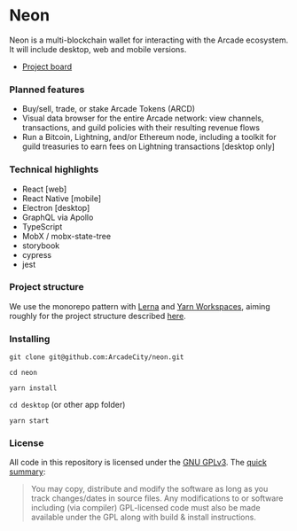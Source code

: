 # Neon

Neon is a multi-blockchain wallet for interacting with the Arcade ecosystem. It will include desktop, web and mobile versions.

* [Project board](https://github.com/ArcadeCity/neon/projects/1)

### Planned features

* Buy/sell, trade, or stake Arcade Tokens (ARCD)
* Visual data browser for the entire Arcade network: view channels, transactions, and guild policies with their resulting revenue flows
* Run a Bitcoin, Lightning, and/or Ethereum node, including a toolkit for guild treasuries to earn fees on Lightning transactions [desktop only]

### Technical highlights

* React [web]
* React Native [mobile]
* Electron [desktop]
* GraphQL via Apollo
* TypeScript
* MobX / mobx-state-tree
* storybook
* cypress
* jest

### Project structure

We use the monorepo pattern with [Lerna](https://github.com/lerna/lerna#readme) and [Yarn Workspaces](https://yarnpkg.com/blog/2017/08/02/introducing-workspaces/), aiming roughly for the project structure described [here](https://medium.com/trabe/monorepo-setup-with-lerna-and-yarn-workspaces-5d747d7c0e91).

### Installing

`git clone git@github.com:ArcadeCity/neon.git`

`cd neon`

`yarn install`

`cd desktop` (or other app folder)

`yarn start`

### License

All code in this repository is licensed under the [GNU GPLv3](https://www.gnu.org/licenses/gpl-3.0.md). The [quick summary](https://tldrlegal.com/license/gnu-general-public-license-v3-(gpl-3)):

> You may copy, distribute and modify the software as long as you track changes/dates in source files. Any modifications to or software including (via compiler) GPL-licensed code must also be made available under the GPL along with build & install instructions.
